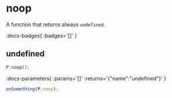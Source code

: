 # noop

A function that returns always `undefined`.

:docs-badges{ :badges='[]' }


## undefined

```js [light]
P.noop();
```

:docs-parameters{ :params='[]' :returns='{"name":"undefined"}' }

```js
onSomething(P.noop);
```